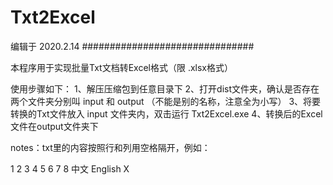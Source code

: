 # Txt2Excel

编辑于 2020.2.14
###############################

本程序用于实现批量Txt文档转Excel格式（限 .xlsx格式）

使用步骤如下：
1、解压压缩包到任意目录下
2、打开dist文件夹，确认是否存在两个文件夹分别叫 input 和 output （不能是别的名称，注意全为小写）
3、将要转换的Txt文件放入 input 文件夹内，双击运行 Txt2Excel.exe
4、转换后的Excel文件在output文件夹下

notes：txt里的内容按照行和列用空格隔开，例如：

1 2 3 4
5 6 7 8
中文 English X
